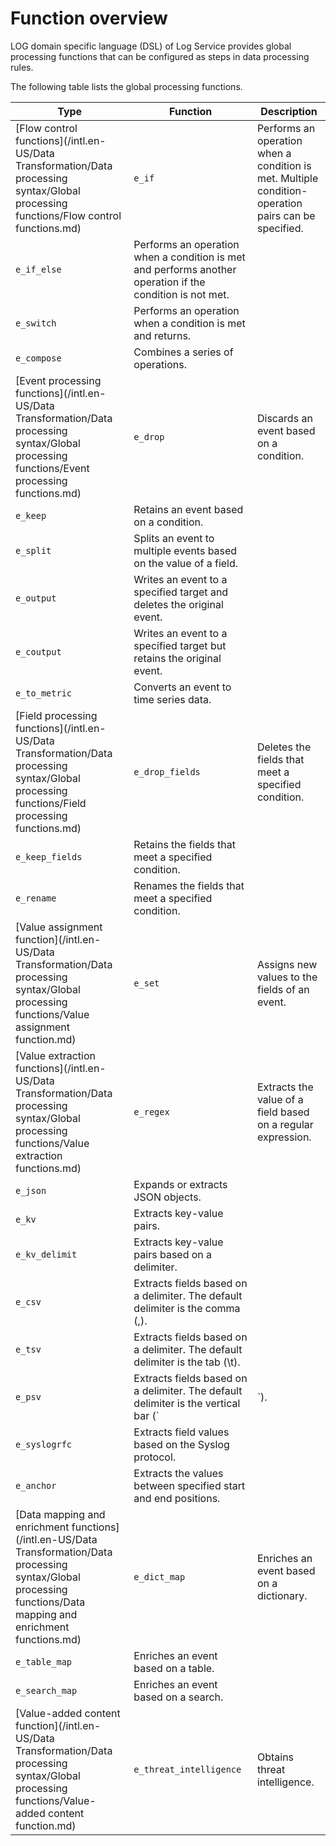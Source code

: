 # Function overview

LOG domain specific language \(DSL\) of Log Service provides global processing functions that can be configured as steps in data processing rules.

The following table lists the global processing functions.

|Type|Function|Description|
|----|--------|-----------|
|[Flow control functions](/intl.en-US/Data Transformation/Data processing syntax/Global processing functions/Flow control functions.md)|`e_if`|Performs an operation when a condition is met. Multiple condition-operation pairs can be specified.|
|`e_if_else`|Performs an operation when a condition is met and performs another operation if the condition is not met.|
|`e_switch`|Performs an operation when a condition is met and returns.|
|`e_compose`|Combines a series of operations.|
|[Event processing functions](/intl.en-US/Data Transformation/Data processing syntax/Global processing functions/Event processing functions.md)|`e_drop`|Discards an event based on a condition.|
|`e_keep`|Retains an event based on a condition.|
|`e_split`|Splits an event to multiple events based on the value of a field.|
|`e_output`|Writes an event to a specified target and deletes the original event.|
|`e_coutput`|Writes an event to a specified target but retains the original event.|
|`e_to_metric`|Converts an event to time series data.|
|[Field processing functions](/intl.en-US/Data Transformation/Data processing syntax/Global processing functions/Field processing functions.md)|`e_drop_fields`|Deletes the fields that meet a specified condition.|
|`e_keep_fields`|Retains the fields that meet a specified condition.|
|`e_rename`|Renames the fields that meet a specified condition.|
|[Value assignment function](/intl.en-US/Data Transformation/Data processing syntax/Global processing functions/Value assignment function.md)|`e_set`|Assigns new values to the fields of an event.|
|[Value extraction functions](/intl.en-US/Data Transformation/Data processing syntax/Global processing functions/Value extraction functions.md)|`e_regex`|Extracts the value of a field based on a regular expression.|
|`e_json`|Expands or extracts JSON objects.|
|`e_kv`|Extracts key-value pairs.|
|`e_kv_delimit`|Extracts key-value pairs based on a delimiter.|
|`e_csv`|Extracts fields based on a delimiter. The default delimiter is the comma \(,\).|
|`e_tsv`|Extracts fields based on a delimiter. The default delimiter is the tab \(\\t\).|
|`e_psv`|Extracts fields based on a delimiter. The default delimiter is the vertical bar \(`|`\).|
|`e_syslogrfc`|Extracts field values based on the Syslog protocol.|
|`e_anchor`|Extracts the values between specified start and end positions.|
|[Data mapping and enrichment functions](/intl.en-US/Data Transformation/Data processing syntax/Global processing functions/Data mapping and enrichment functions.md)|`e_dict_map`|Enriches an event based on a dictionary.|
|`e_table_map`|Enriches an event based on a table.|
|`e_search_map`|Enriches an event based on a search.|
|[Value-added content function](/intl.en-US/Data Transformation/Data processing syntax/Global processing functions/Value-added content function.md)|`e_threat_intelligence`|Obtains threat intelligence.|

